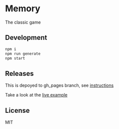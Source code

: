 # Memory

The classic game

## Development

```sh
npm i
npm run generate
npm start
```

## Releases

This is depoyed to gh_pages branch, see [instructions](./RELEASE.MD)

Take a look at the [live example](https://tswaters.github.io/memory)

## License

MIT
